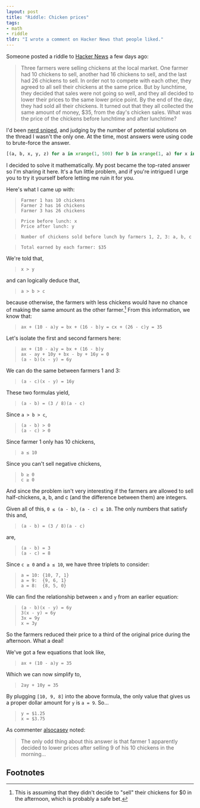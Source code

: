 ```yaml
---
layout: post
title: "Riddle: Chicken prices"
tags:
- math
- riddle
tldr: "I wrote a comment on Hacker News that people liked."
---
```


Someone posted a riddle to [Hacker News](https://news.ycombinator.com/item?id=8486278) a few days ago:

 > Three farmers were selling chickens at the local market.  One farmer had 10 chickens to sell, another had 16 chickens to sell, and the last had 26 chickens to sell.  In order not to compete with each other, they agreed to all sell their chickens at the same price.  But by lunchtime, they decided that sales were not going so well, and they all decided to lower their prices to the same lower price point.  By the end of the day, they had sold all their chickens.  It turned out that they all collected the same amount of money, $35, from the day's chicken sales.  What was the price of the chickens before lunchtime and after lunchtime?﻿

I'd been [nerd sniped](http://xkcd.com/356/), and judging by the number of potential solutions on the thread I wasn't the only one. At the time, most answers were using code to brute-force the answer.

```python
[(a, b, x, y, z) for a in xrange(1, 500) for b in xrange(1, a) for x in xrange(1, 11) for y in xrange(1, x) for z in xrange(1, y) if 3500 == a*x + b*(10 - x) == a*y + b*(16 - y) == a*z + b*(26 - z)]
```

I decided to solve it mathematically. My post became the top-rated answer so I'm sharing it here. It's a fun little problem, and if you're intrigued I urge you to try it yourself before letting me ruin it for you.

Here's what I came up with:

 > `Farmer 1 has 10 chickens`<br/>
 > `Farmer 2 has 16 chickens`<br/>
 > `Farmer 3 has 26 chickens`

 > `Price before lunch: x`<br/>
 > `Price after lunch: y`

 > `Number of chickens sold before lunch by farmers 1, 2, 3: a, b, c`

 > `Total earned by each farmer: $35`

We're told that,

 > `x > y`

and can logically deduce that,

 > `a > b > c`

because otherwise, the farmers with less chickens would have no chance of making the same amount as the other farmer.[^1]
From this information, we know that:

 > `ax + (10 - a)y = bx + (16 - b)y = cx + (26 - c)y = 35`

Let's isolate the first and second farmers here:

 > `ax + (10 - a)y = bx + (16 - b)y`<br/>
 > `ax - ay + 10y + bx - by + 16y = 0`<br/>
 > `(a - b)(x - y) = 6y`

We can do the same between farmers 1 and 3:

 > `(a - c)(x - y) = 16y`

These two formulas yield,

 > `(a - b) = (3 / 8)(a - c)`

Since `a > b > c`,

 > `(a - b) > 0`<br/>
 > `(a - c) > 0`

Since farmer 1 only has 10 chickens,

 > `a ≤ 10`

Since you can't sell negative chickens,

 > `b ≥ 0`<br/>
 > `c ≥ 0`

And since the problem isn't very interesting if the farmers are allowed to sell half-chickens, a, b, and c (and the difference between them) are integers.

Given all of this, `0 ≤ (a - b)`, `(a - c) ≤ 10`. The only numbers that satisfy this and,

 > `(a - b) = (3 / 8)(a - c)`

are,

 > `(a - b) = 3`<br/>
 > `(a - c) = 8`

Since `c ≥ 0` and `a ≤ 10`, we have three triplets to consider:

 > `a = 10: {10, 7, 1}`<br/>
 > `a = 9:  {9, 6, 1}`<br/>
 > `a = 8:  {8, 5, 0}`

We can find the relationship between `x` and `y` from an earlier equation:

 > `(a - b)(x - y) = 6y`<br/>
 > `3(x - y) = 6y`<br/>
 > `3x = 9y`<br/>
 > `x = 3y`

So the farmers reduced their price to a third of the original price during the afternoon. What a deal!

We've got a few equations that look like,

 > `ax + (10 - a)y = 35`

Which we can now simplify to,

 > `2ay + 10y = 35`

By plugging `[10, 9, 8]` into the above formula, the only value that gives us a proper dollar amount for `y` is `a = 9`. So...

 > `y = $1.25`<br/>
 > `x = $3.75`

As commenter [alsocasey](https://news.ycombinator.com/item?id=8487758) noted:

 > The only odd thing about this answer is that farmer 1 apparently decided to lower prices after selling 9 of his 10 chickens in the morning...

## Footnotes
[^1]: This is assuming that they didn't decide to "sell" their chickens for $0 in the afternoon, which is probably a safe bet.